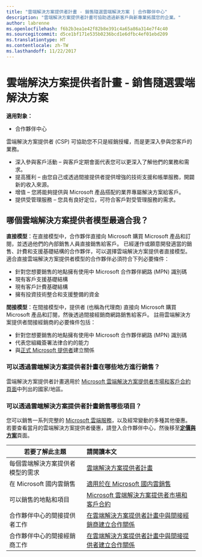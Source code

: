 ```yaml
---
title: "雲端解決方案提供者計畫 - 銷售隨選雲端解決方案 | 合作夥伴中心"
description: "雲端解決方案提供者計畫可協助透過新客戶與新專業拓展您的企業。"
author: labrenne
ms.openlocfilehash: f6b2b3ea1e42f82b8e391c4a65a86a314e7f4c40
ms.sourcegitcommit: d5ce1bf171e535b0236bcd1e6dfbc4ef01ebd209
ms.translationtype: HT
ms.contentlocale: zh-TW
ms.lasthandoff: 11/22/2017
---
```

# <a name="cloud-solution-provider-program---selling-in-demand-cloud-solutions"></a>雲端解決方案提供者計畫 - 銷售隨選雲端解決方案 

**適用對象：**

-  合作夥伴中心

雲端解決方案提供者 (CSP) 可協助您不只是經銷授權，而是更深入參與您客戶的業務。
 
- 深入參與客戶活動 – 與客戶定期會面代表您可以更深入了解他們的業務和需求。
- 提高獲利 – 由您自己或透過間接提供者提供增強的技術支援和帳單服務，開闢新的收入來源。  
- 增值 – 您將能夠提供與 Microsoft 產品搭配的業界專屬解決方案給客戶。
- 提供受管理服務 – 您具有良好定位，可符合客戶對受管理服務的需求。 

## <a name="which-csp-model-is-best-for-me"></a>哪個雲端解決方案提供者模型最適合我？

**直接模型**：在直接模型中，合作夥伴直接向 Microsoft 購買 Microsoft 產品和訂閱，並透過他們的內部銷售人員直接銷售給客戶。 已經運作或願意開發適當的銷售、計費和支援基礎結構的合作夥伴，可以選擇雲端解決方案提供者直接模型。 適合直接雲端解決方案提供者模型的合作夥伴必須符合下列必要條件：

- 針對您想要銷售的地點擁有使用中 Microsoft 合作夥伴網路 (MPN) 識別碼
- 現有客戶支援基礎結構
- 現有客戶計費基礎結構
- 擁有投資技術整合和支援整備的資金

**間接模型**：在間接模型中，提供者 (也稱為代理商) 直接向 Microsoft 購買 Microsoft 產品和訂閱，然後透過間接經銷商網路銷售給客戶。 註冊雲端解決方案提供者間接經銷商的必要條件包括：

- 針對您想要銷售的地點擁有使用中 Microsoft 合作夥伴網路 (MPN) 識別碼
-  代表您組織簽署法律合約的能力
- 與[正式 Microsoft 提供者](https://partnercenter.microsoft.com/partner/find-a-provider)建立關係

### <a name="where-can-i-sell-through-the-csp-program"></a>可以透過雲端解決方案提供者計畫在哪些地方進行銷售？

雲端解決方案提供者計畫適用於 [Microsoft 雲端解決方案提供者市場和客戶合約頁面](agreements.md)中列出的國家/地區。  

### <a name="what-can-i-sell-through-the-csp-program"></a>可以透過雲端解決方案提供者計畫銷售哪些項目？

您可以銷售一系列完整的 [Microsoft 雲端服務](https://partner.microsoft.com/cloud-solution-provider/products-and-services)，以及經常變動的多種其他優惠。 若要查看當月的雲端解決方案提供者優惠，請登入合作夥伴中心，然後移至[**定價與方案**](https://partnercenter.microsoft.com/pcv/sales)頁面。 

|**若要了解此主題**   |**請閱讀本文**   |
|---------------------------|:--------------------|
|每個雲端解決方案提供者模型的需求   | [雲端解決方案提供者計畫](https://partnercenter.microsoft.com/partner/cloud-solution-provider)|
|在 Microsoft 國内雲銷售   | [適用於在 Microsoft 國内雲銷售](csp-national-clouds-overview.md)|
|可以銷售的地點和項目   |[Microsoft 雲端解決方案提供者市場和客戶合約](agreements.md)|
|合作夥伴中心的間接提供者工作  |[在雲端解決方案提供者計畫中與間接經銷商建立合作關係](indirect-provider-tasks-in-partner-center.md)|
|合作夥伴中心的間接經銷商工作   |[在雲端解決方案提供者計畫中與間接提供者建立合作關係](indirect-reseller-tasks-in-partner-center.md)|